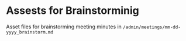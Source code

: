 # Assests for Brainstorminig

Asset files for brainstorming meeting minutes in
`/admin/meetings/mm-dd-yyyy_brainstorm.md`

